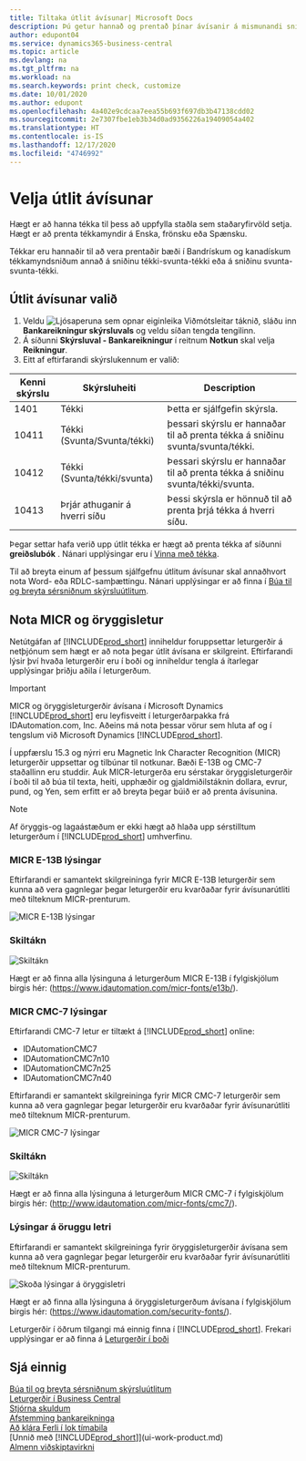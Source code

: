```yaml
---
title: Tiltaka útlit ávísunar| Microsoft Docs
description: Þú getur hannað og prentað þínar ávísanir á mismunandi sniði til að vera í samræmi við staðla.
author: edupont04
ms.service: dynamics365-business-central
ms.topic: article
ms.devlang: na
ms.tgt_pltfrm: na
ms.workload: na
ms.search.keywords: print check, customize
ms.date: 10/01/2020
ms.author: edupont
ms.openlocfilehash: 4a402e9cdcaa7eea55b693f697db3b47138cdd02
ms.sourcegitcommit: 2e7307fbe1eb3b34d0ad9356226a19409054a402
ms.translationtype: HT
ms.contentlocale: is-IS
ms.lasthandoff: 12/17/2020
ms.locfileid: "4746992"
---
```

# <a name="select-a-check-layout"></a>Velja útlit ávísunar
Hægt er að hanna tékka til þess að uppfylla staðla sem staðaryfirvöld setja. Hægt er að prenta tékkamyndir á Enska, frönsku eða Spænsku.

Tékkar eru hannaðir til að vera prentaðir bæði í Bandrískum og kanadískum tékkamyndsniðum annað á sniðinu tékki-svunta-tékki  eða á sniðinu svunta-svunta-tékki.

## <a name="to-select-a-check-layout"></a>Útlit ávísunar valið
1. Veldu ![Ljósaperuna sem opnar eiginleika Viðmótsleitar](media/ui-search/search_small.png "Segðu mér hvað þú vilt gera") táknið, sláðu inn **Bankareikningur skýrsluvals** og veldu síðan tengda tengilinn.
2. Á síðunni **Skýrsluval - Bankareikningur** í reitnum **Notkun** skal velja **Reikningur**.
3. Eitt af eftirfarandi skýrslukennum er valið:

| Kenni skýrslu | Skýrsluheiti | Description |
| --- | --- | --- |
| 1401 |Tékki |Þetta er sjálfgefin skýrsla. |
| 10411 |Tékki (Svunta/Svunta/tékki) |þessari skýrslu er hannaðar til að prenta tékka á sniðinu svunta/svunta/tékki. |
| 10412 |Tékki (Svunta/tékki/svunta) |Þessari skýrslu er hannaðar til að prenta tékka á sniðinu svunta/tékki/svunta. |
| 10413 |Þrjár athuganir á hverri síðu |Þessi skýrsla er hönnuð til að prenta þrjá tékka á hverri síðu. |

Þegar settar hafa verið upp útlit tékka er hægt að prenta tékka af síðunni **greiðslubók** . Nánari upplýsingar eru í [Vinna með tékka](payables-how-work-checks.md).

Til að breyta einum af þessum sjálfgefnu útlitum ávísunar skal annaðhvort nota Word- eða RDLC-samþættingu. Nánari upplýsingar er að finna í [Búa til og breyta sérsniðnum skýrsluútlitum](ui-how-create-custom-report-layout.md).

## <a name="using-micr-and-security-fonts"></a>Nota MICR og öryggisletur
Netútgáfan af [!INCLUDE[prod_short](includes/prod_short.md)] inniheldur foruppsettar leturgerðir á netþjónum sem hægt er að nota þegar útlit ávísana er skilgreint. Eftirfarandi lýsir því hvaða leturgerðir eru í boði og inniheldur tengla á ítarlegar upplýsingar þriðju aðila í leturgerðum.

> [!Important]
> MICR og öryggisleturgerðir ávísana í Microsoft Dynamics [!INCLUDE[prod_short](includes/prod_short.md)] eru leyfisveitt í leturgerðarpakka frá IDAutomation.com, Inc. Aðeins má nota þessar vörur sem hluta af og í tengslum við Microsoft Dynamics [!INCLUDE[prod_short](includes/prod_short.md)].

Í uppfærslu 15.3 og nýrri eru Magnetic Ink Character Recognition (MICR) leturgerðir uppsettar og tilbúnar til notkunar. Bæði E-13B og CMC-7 staðallinn eru studdir. Auk MICR-leturgerða eru sérstakar öryggisleturgerðir í boði til að búa til texta, heiti, upphæðir og gjaldmiðilstáknin dollara, evrur, pund, og Yen, sem erfitt er að breyta þegar búið er að prenta ávísunina.

> [!NOTE]
> Af öryggis-og lagaástæðum er ekki hægt að hlaða upp sérstilltum leturgerðum í [!INCLUDE[prod_short](includes/prod_short.md)] umhverfinu.

### <a name="micr-e-13b-specifications"></a>MICR E-13B lýsingar
Eftirfarandi er samantekt skilgreininga fyrir MICR E-13B leturgerðir sem kunna að vera gagnlegar þegar leturgerðir eru kvarðaðar fyrir ávísunarútliti með tilteknum MICR-prenturum.

![MICR E-13B lýsingar](media/font_MICR_E-13B_Specifications.png "MICR E-13B lýsingar")

### <a name="delimiter-characters"></a>Skiltákn
![Skiltákn](media/font-micr-letters.png "Skiltákn")

Hægt er að finna alla lýsinguna á leturgerðum MICR E-13B í fylgiskjölum birgis hér: (https://www.idautomation.com/micr-fonts/e13b/).

### <a name="micr-cmc-7-specifications"></a>MICR CMC-7 lýsingar
Eftirfarandi CMC-7 letur er tiltækt á [!INCLUDE[prod_short](includes/prod_short.md)] online:

- IDAutomationCMC7
- IDAutomationCMC7n10
- IDAutomationCMC7n25
-   IDAutomationCMC7n40

Eftirfarandi er samantekt skilgreininga fyrir MICR CMC-7 leturgerðir sem kunna að vera gagnlegar þegar leturgerðir eru kvarðaðar fyrir ávísunarútliti með tilteknum MICR-prenturum.

![MICR CMC-7 lýsingar](media/font_MICR_CMC-7_Specifications.png "MICR CMC-7 lýsingar")

### <a name="delimiter-characters"></a>Skiltákn
![Skiltákn](media/font-cmc7-letters.png "Skiltákn")

Hægt er að finna alla lýsinguna á leturgerðum MICR CMC-7 í fylgiskjölum birgis hér: (http://www.idautomation.com/micr-fonts/cmc7/).

### <a name="secure-font-specifications"></a>Lýsingar á öruggu letri
Eftirfarandi er samantekt skilgreininga fyrir öryggisleturgerðir ávísana sem kunna að vera gagnlegar þegar leturgerðir eru kvarðaðar fyrir ávísunarútliti með tilteknum MICR-prenturum.

![Skoða lýsingar á öryggisletri](media/font_check-security-font_Specifications.png "Skoða lýsingar á öryggisletri")

Hægt er að finna alla lýsinguna á öryggisleturgerðum ávísana í fylgiskjölum birgis hér: (https://www.idautomation.com/security-fonts/).

Leturgerðir í öðrum tilgangi má einnig finna í [!INCLUDE[prod_short](includes/prod_short.md)]. Frekari upplýsingar er að finna á [Leturgerðir í boði](ui-fonts.md)

## <a name="see-also"></a>Sjá einnig
[Búa til og breyta sérsniðnum skýrsluútlitum](ui-how-create-custom-report-layout.md)  
[Leturgerðir í Business Central](ui-fonts.md)  
[Stjórna skuldum](payables-manage-payables.md)  
[Afstemming bankareikninga](bank-manage-bank-accounts.md)   
[Að klára Ferli í lok tímabila](year-how-complete-period-end-processes.md)  
[Unnið með [!INCLUDE[prod_short](includes/prod_short.md)]](ui-work-product.md)  
[Almenn viðskiptavirkni](ui-across-business-areas.md)

